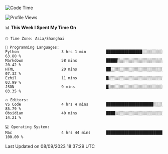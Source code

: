 <!--START_SECTION:waka-->
![Code Time](http://img.shields.io/badge/Code%20Time-158%20hrs%2012%20mins-blue)

![Profile Views](http://img.shields.io/badge/Profile%20Views-16-blue)

📊 **This Week I Spent My Time On** 

```text
🕑︎ Time Zone: Asia/Shanghai

💬 Programming Languages: 
Python                   3 hrs 1 min         ████████████████░░░░░░░░░   63.80 % 
Markdown                 58 mins             █████░░░░░░░░░░░░░░░░░░░░   20.42 % 
HTML                     20 mins             ██░░░░░░░░░░░░░░░░░░░░░░░   07.32 % 
Ezhil                    11 mins             █░░░░░░░░░░░░░░░░░░░░░░░░   03.99 % 
JSON                     9 mins              █░░░░░░░░░░░░░░░░░░░░░░░░   03.35 % 

🔥 Editors: 
VS Code                  4 hrs 4 mins        █████████████████████░░░░   85.79 % 
Obsidian                 40 mins             ████░░░░░░░░░░░░░░░░░░░░░   14.21 % 

💻 Operating System: 
Mac                      4 hrs 44 mins       █████████████████████████   100.00 % 
```


 Last Updated on 08/09/2023 18:37:29 UTC
<!--END_SECTION:waka-->